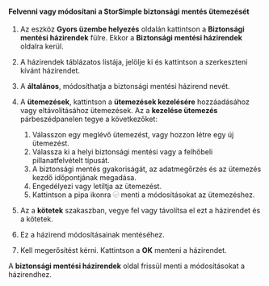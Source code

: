 
<!--author=SharS last changed: 9/15/15-->

#### <a name="to-add-or-modify-a-storsimple-backup-schedule"></a>Felvenni vagy módosítani a StorSimple biztonsági mentés ütemezését
1. Az eszköz **Gyors üzembe helyezés** oldalán kattintson a **Biztonsági mentési házirendek** fülre. Ekkor a **Biztonsági mentési házirendek** oldalra kerül.
2. A házirendek táblázatos listája, jelölje ki és kattintson a szerkeszteni kívánt házirendet.
3. A **általános**, módosíthatja a biztonsági mentési házirend nevét.
4. A **ütemezések**, kattintson a **ütemezések kezelésére** hozzáadásához vagy eltávolításához ütemezések. Az a **kezelése ütemezés** párbeszédpanelen tegye a következőket:
   
   1. Válasszon egy meglévő ütemezést, vagy hozzon létre egy új ütemezést.
   2. Válassza ki a helyi biztonsági mentési vagy a felhőbeli pillanatfelvételt típusát.
   3. A biztonsági mentés gyakoriságát, az adatmegőrzés és az ütemezés kezdő időpontjának megadása.
   4. Engedélyezi vagy letiltja az ütemezést.
   5. Kattintson a pipa ikonra ![pipa ikon](./media/storsimple-add-modify-backup-schedule/HCS_CheckIcon-include.png) menti a módosításokat az ütemezéshez.
5. Az a **kötetek** szakaszban, vegye fel vagy távolítsa el ezt a házirendet és a kötetek.
6. Ez a házirend módosításainak mentéséhez.
7. Kell megerősítést kérni. Kattintson a **OK** menteni a házirendet.

A **biztonsági mentési házirendek** oldal frissül menti a módosításokat a házirendhez.

